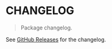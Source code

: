 # CHANGELOG

> Package changelog.

See [GitHub Releases](https://github.com/stdlib-js/stats-incr-max/releases) for the changelog.